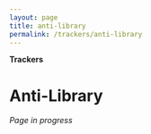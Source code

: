 ```yaml
---
layout: page
title: anti-library
permalink: /trackers/anti-library
---
```


<b>Trackers</b>

<h1>Anti-Library</h1>

<i>Page in progress</i>


<style>
  .wrapper {
    max-width: 58em;
  }
</style>